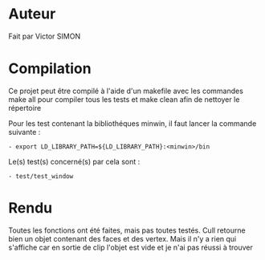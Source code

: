 # Auteur
Fait par Victor SIMON

# Compilation 
Ce projet peut être compilé à l'aide d'un makefile avec les commandes
make all pour compiler tous les tests 
et make clean afin de nettoyer le répertoire 

Pour les test contenant la bibliothéques minwin,
il faut lancer la commande suivante :

    - export LD_LIBRARY_PATH=${LD_LIBRARY_PATH}:<minwin>/bin

Le(s) test(s) concerné(s) par cela sont :

    - test/test_window

# Rendu 
Toutes les fonctions ont été faites, mais pas toutes testés.
Cull retourne bien un objet contenant des faces et des vertex.
Mais il n'y a rien qui s'affiche car en sortie de clip l'objet est vide et je n'ai pas réussi à trouver 

